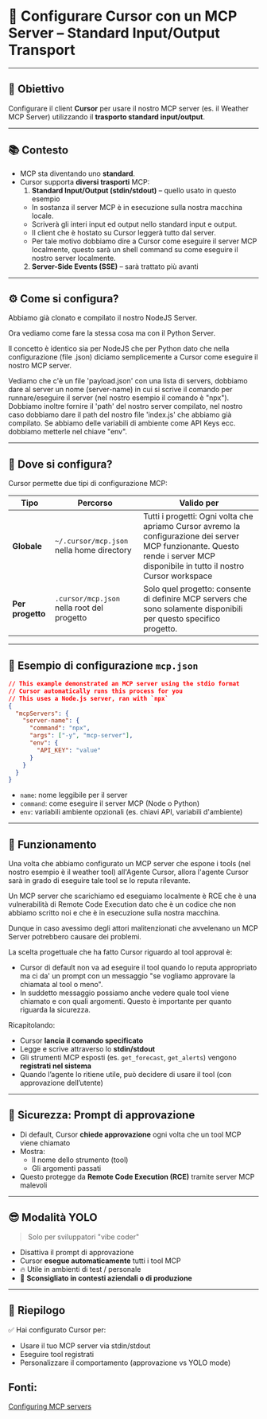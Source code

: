 # 🧪 Configurare Cursor con un MCP Server – Standard Input/Output Transport

---

## 🎯 Obiettivo

Configurare il client **Cursor** per usare il nostro MCP server (es. il Weather MCP Server) utilizzando il **trasporto standard input/output**.

---

## 📚 Contesto

- MCP sta diventando uno **standard**.
- Cursor supporta **diversi trasporti** MCP:
  1. **Standard Input/Output (stdin/stdout)** – quello usato in questo esempio
    - In sostanza il server MCP è in esecuzione sulla nostra macchina locale.
    - Scriverà gli interi input ed output nello standard input e output. 
    - Il client che è hostato su Cursor leggerà tutto dal server.
    - Per tale motivo dobbiamo dire a Cursor come eseguire il server MCP localmente, questo sarà un shell command su come eseguire il nostro server localmente.
  2. **Server-Side Events (SSE)** – sarà trattato più avanti

---

## ⚙️ Come si configura?

Abbiamo già clonato e compilato il nostro NodeJS Server. 

Ora vediamo come fare la stessa cosa ma con il Python Server.

Il concetto è identico sia per NodeJS che per Python dato che nella configurazione (file .json) diciamo semplicemente a Cursor come eseguire il nostro MCP server.

Vediamo che c'è un file 'payload.json' con una lista di servers, dobbiamo dare al server un nome (server-name) in cui si scrive il comando per runnare/eseguire il server (nel nostro esempio il comando è "npx"). Dobbiamo inoltre fornire il 'path' del nostro server compilato, nel nostro caso dobbiamo dare il path del nostro file 'index.js' che abbiamo già compilato. Se abbiamo delle variabili di ambiente come API Keys ecc. dobbiamo metterle nel chiave "env".

---

## 📂 Dove si configura?

Cursor permette due tipi di configurazione MCP:

| Tipo            | Percorso                                     | Valido per        |
|-----------------|----------------------------------------------|-------------------|
| **Globale**     | `~/.cursor/mcp.json` nella home directory                         | Tutti i progetti: Ogni volta che apriamo Cursor avremo la configurazione dei server MCP funzionante. Questo rende i server MCP disponibile in tutto il nostro Cursor workspace |
| **Per progetto**| `.cursor/mcp.json` nella root del progetto   | Solo quel progetto: consente di definire MCP servers che sono solamente disponibili per questo specifico progetto. |

---

## 🧾 Esempio di configurazione `mcp.json`

```json
// This example demonstrated an MCP server using the stdio format
// Cursor automatically runs this process for you
// This uses a Node.js server, ran with `npx`
{
  "mcpServers": {
    "server-name": {
      "command": "npx",
      "args": ["-y", "mcp-server"],
      "env": {
        "API_KEY": "value"
      }
    }
  }
}
```

- `name`: nome leggibile per il server
- `command`: come eseguire il server MCP (Node o Python)
- `env`: variabili ambiente opzionali (es. chiavi API, variabili d'ambiente)

---

## 🧠 Funzionamento

Una volta che abbiamo configurato un MCP server che espone i tools (nel nostro esempio è il weather tool) all'Agente Cursor, allora l'agente Cursor sarà in grado di eseguire tale tool se lo reputa rilevante.

Un MCP server che scarichiamo ed eseguiamo localmente è RCE che è una vulnerabilità di Remote Code Execution dato che è un codice che non abbiamo scritto noi e che è in esecuzione sulla nostra macchina.

Dunque in caso avessimo degli attori malitenzionati che avvelenano un MCP Server potrebbero causare dei problemi.

La scelta progettuale che ha fatto Cursor riguardo al tool approval è:

- Cursor di default non va ad eseguire il tool quando lo reputa appropriato ma ci da' un prompt con un messaggio "se vogliamo approvare la chiamata al tool o meno".
- In suddetto messaggio possiamo anche vedere quale tool viene chiamato e con quali argomenti. Questo è importante per quanto riguarda la sicurezza.

Ricapitolando:
- Cursor **lancia il comando specificato**
- Legge e scrive attraverso lo **stdin/stdout**
- Gli strumenti MCP esposti (es. `get_forecast`, `get_alerts`) vengono **registrati nel sistema**
- Quando l’agente lo ritiene utile, può decidere di usare il tool (con approvazione dell’utente)

---

## 🔐 Sicurezza: Prompt di approvazione

- Di default, Cursor **chiede approvazione** ogni volta che un tool MCP viene chiamato
- Mostra:
  - Il nome dello strumento (tool)
  - Gli argomenti passati
- Questo protegge da **Remote Code Execution (RCE)** tramite server MCP malevoli

---

## 😎 Modalità YOLO

> Solo per sviluppatori "vibe coder" 

- Disattiva il prompt di approvazione
- Cursor **esegue automaticamente** tutti i tool MCP
- 🔥 Utile in ambienti di test / personale
- 🚫 **Sconsigliato in contesti aziendali o di produzione**

---

## 🧪 Riepilogo

✅ Hai configurato Cursor per:
- Usare il tuo MCP server via stdin/stdout
- Eseguire tool registrati
- Personalizzare il comportamento (approvazione vs YOLO mode)


## Fonti:

[Configuring MCP servers](https://docs.cursor.com/context/model-context-protocol)